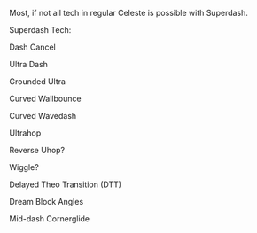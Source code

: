 Most, if not all tech in regular Celeste is possible with Superdash.

Superdash Tech:

Dash Cancel

Ultra Dash

Grounded Ultra

Curved Wallbounce

Curved Wavedash

Ultrahop

Reverse Uhop?

Wiggle?

Delayed Theo Transition (DTT)

Dream Block Angles

Mid-dash Cornerglide


